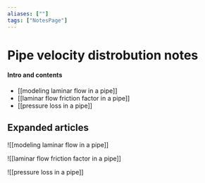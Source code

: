 ```yaml
---
aliases: [""]
tags: ["NotesPage"]
---
```


# Pipe velocity distrobution notes

#### Intro and contents
- [[modeling laminar flow in a pipe]]
- [[laminar flow friction factor in a pipe]]
- [[pressure loss in a pipe]]

## Expanded articles

![[modeling laminar flow in a pipe]]

![[laminar flow friction factor in a pipe]]

![[pressure loss in a pipe]]
